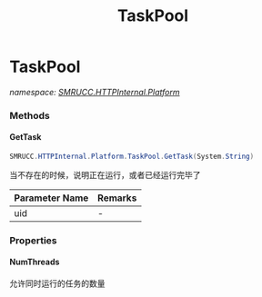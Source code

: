 ﻿---
title: TaskPool
---

# TaskPool
_namespace: [SMRUCC.HTTPInternal.Platform](N-SMRUCC.HTTPInternal.Platform.html)_





### Methods

#### GetTask
```csharp
SMRUCC.HTTPInternal.Platform.TaskPool.GetTask(System.String)
```
当不存在的时候，说明正在运行，或者已经运行完毕了

|Parameter Name|Remarks|
|--------------|-------|
|uid|-|



### Properties

#### NumThreads
允许同时运行的任务的数量
